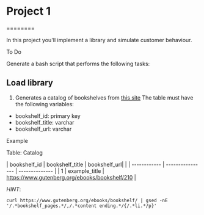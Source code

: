 # Project 1
========

In this project you'll implement a library and simulate customer behaviour.


To Do

Generate a bash script that performs the following tasks: 

## Load library

1. Generates a catalog of bookshelves from [this site](https://www.gutenberg.org/ebooks/bookshelf/) 
The table must have the following variables:

- bookshelf_id: primary key
- bookshelf_title: varchar
- bookshelf_url: varchar

Example

Table: Catalog

| bookshelf_id | bookshelf_title  | bookshelf_url| |
| ------------ | ---------------- |  -------------- |
|      1       |    example_title |  https://www.gutenberg.org/ebooks/bookshelf/210 |


*HINT*:

```curl https://www.gutenberg.org/ebooks/bookshelf/ | gsed -nE '/.*bookshelf_pages.*/,/.*content ending.*/{/.*li.*/p}'```
